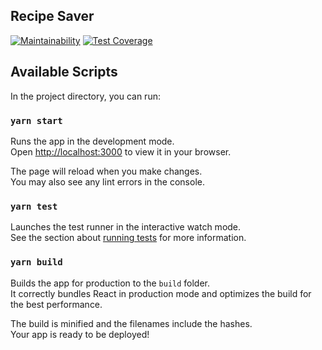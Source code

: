 ## Recipe Saver

[![Maintainability](https://api.codeclimate.com/v1/badges/1ec33ca73af5746114da/maintainability)](https://codeclimate.com/github/elvitak/recipe_saver_client/maintainability)
[![Test Coverage](https://api.codeclimate.com/v1/badges/1ec33ca73af5746114da/test_coverage)](https://codeclimate.com/github/elvitak/recipe_saver_client/test_coverage)

## Available Scripts

In the project directory, you can run:

### `yarn start`

Runs the app in the development mode.\
Open [http://localhost:3000](http://localhost:3000) to view it in your browser.

The page will reload when you make changes.\
You may also see any lint errors in the console.

### `yarn test`

Launches the test runner in the interactive watch mode.\
See the section about [running tests](https://facebook.github.io/create-react-app/docs/running-tests) for more information.

### `yarn build`

Builds the app for production to the `build` folder.\
It correctly bundles React in production mode and optimizes the build for the best performance.

The build is minified and the filenames include the hashes.\
Your app is ready to be deployed!
